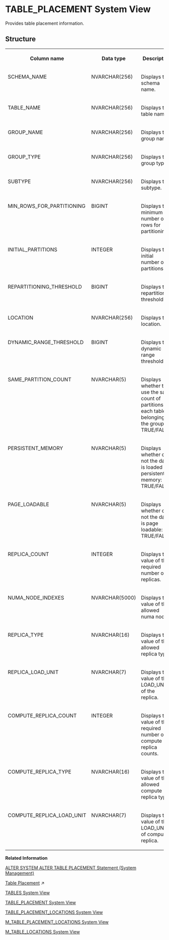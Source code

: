 <!-- loio522cc8ecebbe4508b572d0f61cec8e28 -->

# TABLE\_PLACEMENT System View

Provides table placement information.



## Structure


<table>
<tr>
<th valign="top">

Column name

</th>
<th valign="top">

Data type

</th>
<th valign="top">

Description

</th>
</tr>
<tr>
<td valign="top">

SCHEMA\_NAME

</td>
<td valign="top">

NVARCHAR\(256\)

</td>
<td valign="top">

Displays the schema name.

</td>
</tr>
<tr>
<td valign="top">

TABLE\_NAME

</td>
<td valign="top">

NVARCHAR\(256\)

</td>
<td valign="top">

Displays the table name.

</td>
</tr>
<tr>
<td valign="top">

GROUP\_NAME

</td>
<td valign="top">

NVARCHAR\(256\)

</td>
<td valign="top">

Displays the group name.

</td>
</tr>
<tr>
<td valign="top">

GROUP\_TYPE

</td>
<td valign="top">

NVARCHAR\(256\)

</td>
<td valign="top">

Displays the group type.

</td>
</tr>
<tr>
<td valign="top">

SUBTYPE

</td>
<td valign="top">

NVARCHAR\(256\)

</td>
<td valign="top">

Displays the subtype.

</td>
</tr>
<tr>
<td valign="top">

MIN\_ROWS\_FOR\_PARTITIONING

</td>
<td valign="top">

BIGINT

</td>
<td valign="top">

Displays the minimum number of rows for partitioning.

</td>
</tr>
<tr>
<td valign="top">

INITIAL\_PARTITIONS

</td>
<td valign="top">

INTEGER

</td>
<td valign="top">

Displays the initial number of partitions.

</td>
</tr>
<tr>
<td valign="top">

REPARTITIONING\_THRESHOLD

</td>
<td valign="top">

BIGINT

</td>
<td valign="top">

Displays the repartitioning threshold.

</td>
</tr>
<tr>
<td valign="top">

LOCATION

</td>
<td valign="top">

NVARCHAR\(256\)

</td>
<td valign="top">

Displays the location.

</td>
</tr>
<tr>
<td valign="top">

DYNAMIC\_RANGE\_THRESHOLD

</td>
<td valign="top">

BIGINT

</td>
<td valign="top">

Displays the dynamic range threshold.

</td>
</tr>
<tr>
<td valign="top">

SAME\_PARTITION\_COUNT

</td>
<td valign="top">

NVARCHAR\(5\)

</td>
<td valign="top">

Displays whether to use the same count of partitions for each table belonging to the group: TRUE/FALSE.

</td>
</tr>
<tr>
<td valign="top">

PERSISTENT\_MEMORY

</td>
<td valign="top">

NVARCHAR\(5\)

</td>
<td valign="top">

Displays whether or not the data is loaded in persistent memory: TRUE/FALSE.

</td>
</tr>
<tr>
<td valign="top">

PAGE\_LOADABLE

</td>
<td valign="top">

NVARCHAR\(5\)

</td>
<td valign="top">

Displays whether or not the data is page loadable: TRUE/FALSE.

</td>
</tr>
<tr>
<td valign="top">

REPLICA\_COUNT

</td>
<td valign="top">

INTEGER

</td>
<td valign="top">

Displays the value of the required number of replicas.

</td>
</tr>
<tr>
<td valign="top">

NUMA\_NODE\_INDEXES

</td>
<td valign="top">

NVARCHAR\(5000\)

</td>
<td valign="top">

Displays the value of the allowed numa nodes.

</td>
</tr>
<tr>
<td valign="top">

REPLICA\_TYPE

</td>
<td valign="top">

NVARCHAR\(16\)

</td>
<td valign="top">

Displays the value of the allowed replica type.

</td>
</tr>
<tr>
<td valign="top">

REPLICA\_LOAD\_UNIT

</td>
<td valign="top">

NVARCHAR\(7\)

</td>
<td valign="top">

Displays the value of the LOAD\_UNIT of the replica.

</td>
</tr>
<tr>
<td valign="top">

COMPUTE\_REPLICA\_COUNT

</td>
<td valign="top">

INTEGER

</td>
<td valign="top">

Displays the value of the required number of compute replica counts.

</td>
</tr>
<tr>
<td valign="top">

COMPUTE\_REPLICA\_TYPE

</td>
<td valign="top">

NVARCHAR\(16\)

</td>
<td valign="top">

Displays the value of the allowed compute replica type.

</td>
</tr>
<tr>
<td valign="top">

COMPUTE\_REPLICA\_LOAD\_UNIT

</td>
<td valign="top">

NVARCHAR\(7\)

</td>
<td valign="top">

Displays the value of the LOAD\_UNIT of compute replica.

</td>
</tr>
</table>

**Related Information**  


[ALTER SYSTEM ALTER TABLE PLACEMENT Statement \(System Management\)](../../010-SQL-Reference/012-SQL-Statements/alter-system-alter-table-placement-statement-system-management-0715b97.md "Changes table classification and placement settings for table groups.")

[Table Placement](https://help.sap.com/viewer/f9c5015e72e04fffa14d7d4f7267d897/2024_1_QRC/en-US/22888f9344954f258284d2dd936d0d0a.html "Table classification and table placement configuration, enhanced by partitioning, build the foundation for controlling the data distribution in a SAP HANA scale-out environment.") :arrow_upper_right:

[TABLES System View](tables-system-view-2101973.md "Provides information about tables in the database.")

[TABLE\_PLACEMENT System View](table-placement-system-view-522cc8e.md "Provides table placement information.")

[TABLE\_PLACEMENT\_LOCATIONS System View](table-placement-locations-system-view-9e74012.md "Provides table placement location information.")

[M\_TABLE\_PLACEMENT\_LOCATIONS System View](../022-Monitoring-Views/m-table-placement-locations-system-view-7ecc1cc.md "Provides table placement location monitoring information.")

[M\_TABLE\_LOCATIONS System View](../022-Monitoring-Views/m-table-locations-system-view-20c65d5.md "Provides information about tables and their logical location. Physical locations are shown in M_TABLE_PERSISTENCE_LOCATIONS.")

